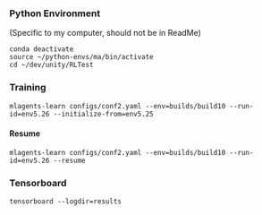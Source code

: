 ### Python Environment

(Specific to my computer, should not be in ReadMe)

```
conda deactivate
source ~/python-envs/ma/bin/activate
cd ~/dev/unity/RLTest
```

### Training


```
mlagents-learn configs/conf2.yaml --env=builds/build10 --run-id=env5.26 --initialize-from=env5.25
```
#### Resume
```
mlagents-learn configs/conf2.yaml --env=builds/build10 --run-id=env5.26 --resume
```

### Tensorboard

```
tensorboard --logdir=results
```
